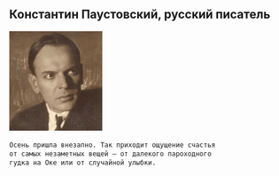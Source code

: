 <!--2019-12-14 22:57:50-->
## Константин Паустовский, русский писатель
<img src="./paust.jpg">

    Осень пришла внезапно. Так приходит ощущение счастья 
    от самых незаметных вещей – от далекого пароходного 
    гудка на Оке или от случайной улыбки.